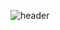 ![header](https://capsule-render.vercel.app/api?type=venom&height=300&color=0:FEFFDF,100:CBF078&text=Suein&textBg=false&animation=fadeIn&fontColor=424242&fontSize=90&desc='s%20github%20world&descSize=20&descAlign=63&descAlignY=65&fontAlign=42&reversal=false&section=header&fontAlignY=49)

<!--
**ddu2ni/ddu2ni** is a ✨ _special_ ✨ repository because its `README.md` (this file) appears on your GitHub profile.

Here are some ideas to get you started:

- 🔭 I’m currently working on ...
- 🌱 I’m currently learning ...
- 👯 I’m looking to collaborate on ...
- 🤔 I’m looking for help with ...
- 💬 Ask me about ...
- 📫 How to reach me: ...
- 😄 Pronouns: ...
- ⚡ Fun fact: ...
-->
